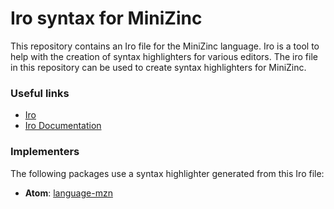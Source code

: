 # Iro syntax for MiniZinc

This repository contains an Iro file for the MiniZinc language. Iro is a tool
to help with the creation of syntax highlighters for various editors. The iro
file in this repository can be used to create syntax highlighters for MiniZinc.

### Useful links
- [Iro](http://eeyo.io/iro/)
- [Iro Documentation](http://eeyo.io/iro/documentation/index.html)

### Implementers

The following packages use a syntax highlighter generated from this Iro file:
- **Atom**: [language-mzn](https://atom.io/packages/language-mzn)

